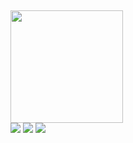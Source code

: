 ## 

<div>
<a href="https://github.com/moraeseduardaa/github-readme-stats">
  <img height=180 align="center" src="https://github-readme-stats.vercel.app/api?username=moraeseduardaa&show_icons=true&theme=dracula&include_all_commits=true&count_private=true" />
</a>
</div>

<div>
  <a href="https://instagram.com/mo_xduda" target="_blank"><img src="https://img.shields.io/badge/-Instagram-%23E4405F?style=for-the-badge&logo=instagram&logoColor=white" target="_blank"></a>
   <a href = "mailto:moraeseduarda72@gmail.com"><img src="https://img.shields.io/badge/-Gmail-%23333?style=for-the-badge&logo=gmail&logoColor=white" target="_blank"></a>
 <a href="https://www.linkedin.com/in/eduarda-moraes-286602227" target="_blank"><img src="https://img.shields.io/badge/-LinkedIn-%230077B5?style=for-the-badge&logo=linkedin&logoColor=white" target="_blank"></a> 
</div>
